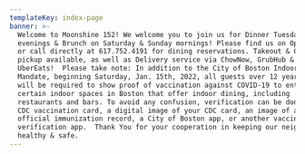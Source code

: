 ```yaml
---
templateKey: index-page
banner: >-
  Welcome to Moonshine 152! We welcome you to join us for Dinner Tuesday-Sunday
  evenings & Brunch on Saturday & Sunday mornings! Please find us on OpenTable
  or call directly at 617.752.4191 for dining reservations. Takeout & Curbside
  pickup available, as well as Delivery service via ChowNow, GrubHub &
  UberEats!  Please take note: In addition to the City of Boston Indoor Mask
  Mandate, beginning Saturday, Jan. 15th, 2022, all guests over 12 years old
  will be required to show proof of vaccination against COVID-19 to enter
  certain indoor spaces in Boston that offer indoor dining, including
  restaurants and bars. To avoid any confusion, verification can be done with a
  CDC vaccination card, a digital image of your CDC card, an image of any
  official immunization record, a City of Boston app, or another vaccine
  verification app.  Thank You for your cooperation in keeping our neighborhood
  healthy & safe.
---
```


